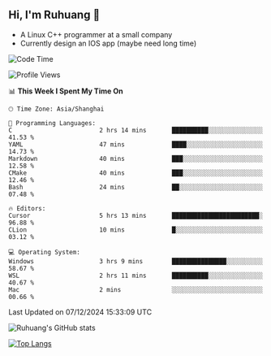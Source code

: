 ## Hi, I'm Ruhuang 👋

- A Linux C++ programmer at a small company
- Currently design an IOS app (maybe need long time)

<!--START_SECTION:waka-->
![Code Time](http://img.shields.io/badge/Code%20Time-197%20hrs%2012%20mins-blue)

![Profile Views](http://img.shields.io/badge/Profile%20Views-0-blue)

📊 **This Week I Spent My Time On** 

```text
🕑︎ Time Zone: Asia/Shanghai

💬 Programming Languages: 
C                        2 hrs 14 mins       ██████████░░░░░░░░░░░░░░░   41.53 % 
YAML                     47 mins             ████░░░░░░░░░░░░░░░░░░░░░   14.73 % 
Markdown                 40 mins             ███░░░░░░░░░░░░░░░░░░░░░░   12.58 % 
CMake                    40 mins             ███░░░░░░░░░░░░░░░░░░░░░░   12.46 % 
Bash                     24 mins             ██░░░░░░░░░░░░░░░░░░░░░░░   07.48 % 

🔥 Editors: 
Cursor                   5 hrs 13 mins       ████████████████████████░   96.88 % 
CLion                    10 mins             █░░░░░░░░░░░░░░░░░░░░░░░░   03.12 % 

💻 Operating System: 
Windows                  3 hrs 9 mins        ███████████████░░░░░░░░░░   58.67 % 
WSL                      2 hrs 11 mins       ██████████░░░░░░░░░░░░░░░   40.67 % 
Mac                      2 mins              ░░░░░░░░░░░░░░░░░░░░░░░░░   00.66 % 
```


 Last Updated on 07/12/2024 15:33:09 UTC
<!--END_SECTION:waka-->

![Ruhuang's GitHub stats](https://github-readme-stats.vercel.app/api?username=ruhuang2001&count_private=true&hide_title=true&show_icons=true&theme=vue)

[![Top Langs](https://github-readme-stats.vercel.app/api/top-langs/?username=ruhuang2001&layout=compact)](https://github.com/anuraghazra/github-readme-stats)
